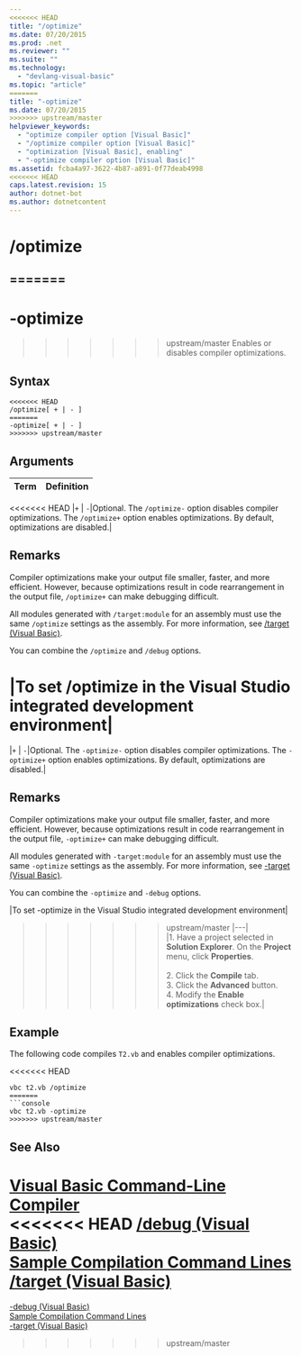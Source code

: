 ```yaml
---
<<<<<<< HEAD
title: "/optimize"
ms.date: 07/20/2015
ms.prod: .net
ms.reviewer: ""
ms.suite: ""
ms.technology: 
  - "devlang-visual-basic"
ms.topic: "article"
=======
title: "-optimize"
ms.date: 07/20/2015
>>>>>>> upstream/master
helpviewer_keywords: 
  - "optimize compiler option [Visual Basic]"
  - "/optimize compiler option [Visual Basic]"
  - "optimization [Visual Basic], enabling"
  - "-optimize compiler option [Visual Basic]"
ms.assetid: fcba4a97-3622-4b87-a891-0f77deab4998
<<<<<<< HEAD
caps.latest.revision: 15
author: dotnet-bot
ms.author: dotnetcontent
---
```

# /optimize
=======
---
# -optimize
>>>>>>> upstream/master
Enables or disables compiler optimizations.  
  
## Syntax  
  
```  
<<<<<<< HEAD
/optimize[ + | - ]  
=======
-optimize[ + | - ]  
>>>>>>> upstream/master
```  
  
## Arguments  
  
|Term|Definition|  
|---|---|  
<<<<<<< HEAD
|`+` &#124; `-`|Optional. The `/optimize-` option disables compiler optimizations. The `/optimize+` option enables optimizations. By default, optimizations are disabled.|  
  
## Remarks  
 Compiler optimizations make your output file smaller, faster, and more efficient. However, because optimizations result in code rearrangement in the output file, `/optimize+` can make debugging difficult.  
  
 All modules generated with `/target:module` for an assembly must use the same `/optimize` settings as the assembly. For more information, see [/target (Visual Basic)](../../../visual-basic/reference/command-line-compiler/target.md).  
  
 You can combine the `/optimize` and `/debug` options.  
  
|To set /optimize in the Visual Studio integrated development environment|  
=======
|`+` &#124; `-`|Optional. The `-optimize-` option disables compiler optimizations. The `-optimize+` option enables optimizations. By default, optimizations are disabled.|  
  
## Remarks  
 Compiler optimizations make your output file smaller, faster, and more efficient. However, because optimizations result in code rearrangement in the output file, `-optimize+` can make debugging difficult.  
  
 All modules generated with `-target:module` for an assembly must use the same `-optimize` settings as the assembly. For more information, see [-target (Visual Basic)](../../../visual-basic/reference/command-line-compiler/target.md).  
  
 You can combine the `-optimize` and `-debug` options.  
  
|To set -optimize in the Visual Studio integrated development environment|  
>>>>>>> upstream/master
|---|  
|1.  Have a project selected in **Solution Explorer**. On the **Project** menu, click **Properties**.<br />     <br />2.  Click the **Compile** tab.<br />3.  Click the **Advanced** button.<br />4.  Modify the **Enable optimizations** check box.|  
  
## Example  
 The following code compiles `T2.vb` and enables compiler optimizations.  
  
<<<<<<< HEAD
```  
vbc t2.vb /optimize  
=======
```console
vbc t2.vb -optimize  
>>>>>>> upstream/master
```  
  
## See Also  
 [Visual Basic Command-Line Compiler](../../../visual-basic/reference/command-line-compiler/index.md)  
<<<<<<< HEAD
 [/debug (Visual Basic)](../../../visual-basic/reference/command-line-compiler/debug.md)  
 [Sample Compilation Command Lines](../../../visual-basic/reference/command-line-compiler/sample-compilation-command-lines.md)  
 [/target (Visual Basic)](../../../visual-basic/reference/command-line-compiler/target.md)
=======
 [-debug (Visual Basic)](../../../visual-basic/reference/command-line-compiler/debug.md)  
 [Sample Compilation Command Lines](../../../visual-basic/reference/command-line-compiler/sample-compilation-command-lines.md)  
 [-target (Visual Basic)](../../../visual-basic/reference/command-line-compiler/target.md)
>>>>>>> upstream/master
